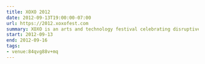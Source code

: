 ```yaml
---
title: XOXO 2012
date: 2012-09-13T19:00:00-07:00
url: https://2012.xoxofest.com
summary: XOXO is an arts and technology festival celebrating disruptive creativity. We’re bringing independent artists who use the Internet to make a living doing what they love together with the technologists building the tools that make it possible.
start: 2012-09-13
end: 2012-09-16
tags:
- venue:84qvg88v+mq
---
```

